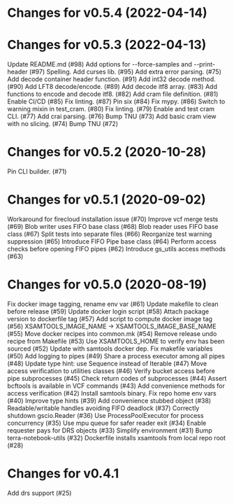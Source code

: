 # Changes for v0.5.4 (2022-04-14)

# Changes for v0.5.3 (2022-04-13)
Update README.md (#98)
Add options for --force-samples and --print-header (#97)
Spelling.
Add curses lib. (#95)
Add extra error parsing. (#75)
Add decode container header function. (#91)
Add int32 decode method. (#90)
Add LFT8 decode/encode. (#89)
Add decode itf8 array. (#83)
Add functions to encode and decode itf8. (#82)
Add cram file definition. (#81)
Enable CI/CD (#85)
Fix linting. (#87)
Pin six (#84)
Fix mypy. (#86)
Switch to warning mixin in test_cram. (#80)
Fix linting. (#79)
Enable and test cram CLI. (#77)
Add crai parsing. (#76)
Bump TNU (#73)
Add basic cram view with no slicing. (#74)
Bump TNU (#72)

# Changes for v0.5.2 (2020-10-28)
Pin CLI builder. (#71)

# Changes for v0.5.1 (2020-09-02)
Workaround for firecloud installation issue (#70)
Improve vcf merge tests (#69)
Blob writer uses FIFO base class (#68)
Blob reader uses FIFO base class (#67)
Split tests into separate files (#66)
Reorganize test warning suppression (#65)
Introduce FIFO Pipe base class (#64)
Perform access checks before opening FIFO pipes (#62)
Introduce gs_utils access methods (#63)

# Changes for v0.5.0 (2020-08-19)
Fix docker image tagging, rename env var (#61)
Update makefile to clean before release (#59)
Update docker login script (#58)
Attach package version to dockerfile tag (#57)
Add script to compute docker image tag (#56)
XSAMTOOLS_IMAGE_NAME -> XSAMTOOLS_IMAGE_BASE_NAME (#55)
Move docker recipes into common.mk (#54)
Remove release undo recipe from Makefile (#53)
Use XSAMTOOLS_HOME to verify env has been sourced (#52)
Update with samtools docker dep.
Fix makefile variables (#50)
Add logging to pipes (#49)
Share a process executor among all pipes (#48)
Update type hint: use Sequence instead of Iterable (#47)
Move access verification to utilities classes (#46)
Verify bucket access before pipe subprocesses (#45)
Check return codes of subprocesses (#44)
Assert bcftools is available in VCF commands (#43)
Add convenience methods for access verification (#42)
Install samtools binary.
Fix repo home env vars (#40)
Improve type hints (#39)
Add convenience stubbed object (#38)
Readable/writable handles avoiding FIFO deadlock (#37)
Correctly shutdown gscio.Reader (#36)
Use ProcessPoolExecutor for process concurrency (#35)
Use mpu queue for safer reader exit (#34)
Enable requester pays for DRS objects (#33)
Simplify environment (#31)
Bump terra-notebook-utils (#32)
Dockerfile installs xsamtools from local repo root (#28)

# Changes for v0.4.1
Add drs support (#25)
